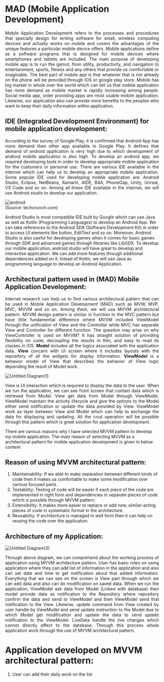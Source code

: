 # MAD (Mobile Application Development)
<p align="justify">Mobile Application Development refers to the processes and procedures that specially design for writing software for small, wireless computing devices and actually works on mobile and covers the advantages of the unique features a particular mobile device offers. Mobile applications define as a software programs that is designed for mobile devices where smartphones and tablets are included. The main purpose of developing mobile app is to run the gamut, from utility, productivity, and navigation to entertainment, sports, fitness and any others that provide us comfortable or imaginable. The best part of mobile app is that whatever that is not already on the phone will be provided through IOS or google play store. Mobile has big market in whole over the world which can tell us that mobile application has more demand as mobile market is rapidly increasing among people. Social media app, order providing apps are most usable mobile application. Likewise, our application also  can provide more benefits to the peoples who want to keep their daily information within application.</i></p> 

## IDE (Integrated Development Environment) for mobile application development:
<p align="justify">According to the survey of Google Play, it is confirmed that Android App has more demand than other app available in Google Play. It defines that demand of android application is very high due to which development of android mobile application is also high. To develop an android app, we required developing tools in order to develop appropriate mobile application for the customers or personal use. There are various IDE available in the internet which can help us to develop an appropriate mobile application. Some popular IDE used for developing mobile application are: Android Studio, Eclipse, NetBeans, Xamarin, AIDE, B4A, PhoneGap, Unity, Unreal, VS Code and so on. Among all these IDE available in the internet, we will use Android studio to develop our application.</p> 

![android](https://user-images.githubusercontent.com/54013992/68758047-2a3e9800-0635-11ea-96fe-391e001b95fa.png)
</br>(Source: techcrunch.com)
<p aligh="justify">Android Studio is most compatible IDE built by Google which can use Java as well as Kotlin (Programming Languages) to develop an Android App. We can take references to the Android SDK (Software Development Kit) in order to access UI elements like button, EditText and so on. Moreover, Android Studio is also useful for developing games when it comes for basic games through SDK and advanced games through libraries like LibGDX. To develop our mobile application, android studio will have great to develop and interactive application. We can add more features through additional dependencies added on it. Intead of Kotlin, we will use Java as programming language to develop an Android Application.</p>

## Architectural pattern used in (MAD) Mobile Application Development:
<p align="justify">Internet research can help us to find various architectural pattern that can be used in Mobile Application Development (MAD) such as MVW, MVP, MVC, MVVM and so on. Among them, we will use MVVM architectural pattern. MVVM design pattern is similar in function to the MVC  pattern but have little fundamental difference where MVVM included ViewModel through the unification of View and the Controller while MVC has separate View and Controller for different function. The question may arise on why ViewController is used on MVVM? It has straight solution of providing flexibility on code, decoupling the results in thin, and easy to read its classes in iOS. <strong>Model</strong> includes all the logics associated with the application data. <strong>View</strong> concern with UI screen where it includes layouts with the repository of all the widgets for display information. <strong>ViewModel</strong> is a behavior model of View that describes the behavior of View logic depending the result of Model work.</p>

![Untitled Diagram(1)](https://user-images.githubusercontent.com/54013992/68761455-2febac00-063c-11ea-8f8e-37971a944178.png)

<p align="justify">View is UI interaction which is required to display the data to the user. When we run the application, we can see front screen that contain data which is retrieved from Model. View get data from Model through ViewModel. ViewModel maintain the activity lifecycle and give the options to the Model either send notification or update the data provided by View. ViewModel work as layer between View and Model which can help to exchange the data for displaying and updating. All the crud operation will be possible through this pattern which is great solution for application development.</p>
<p>There are various reasons why I have selected MVVM pattern to develop my mobile application. The main reason of selecting MVVM as a architectural pattern for mobile application development is given in below content</p> 

## Reason of using MVVM architectural pattern:
<ol><li>Maintainability: If we able to make separation between different kinds of code then it makes us comfortable to make some     modification over various focused parts. </li> <li>Testability: Testing of code will be easier if each piece of the code are implemented in right form and dependencies in separate pieces of code which is possible through MVVM pattern.</li> <li>Extensibility: It makes more easier to replace or add new, similar-acting pieces of code in systematic format in the architecture.</li> <li>Reusability: If architecture is managed in well form then it can help on reusing the code over the application.</li></ol>

## Architecture of my Application:

![Untitled Diagram(3)](https://user-images.githubusercontent.com/54013992/68763674-1a2cb580-0641-11ea-96bf-b1238bb80efd.png)

<p align="justify">Through above diagram, we can comprehend about the working process of application using MVVM architecture pattern. User has basic roles on using application where they can add list of information in the application and also can set date and time to get notification about that added information. Everything that we can see on the screen is View part through which we can add data and also can do modification on saved data. When we run the application, ViewModel ask data from Model (Linked with database) then model provide data as notification to the Repository where repository confirm the data and send to ViewModel and then ViewModel send that notification to the View. Likewise, update command from View created by user handle by ViewModel and send update instruction to the Model due to which Model get modification and update the data to send update notification to the ViewModel. LiveData handle the live changes which cannot directly effect to the database. Through this process whole application work through the use of MVVM architectural pattern.</p>

# Application developed on MVVM architectural pattern:
<ol> <li>User can add their daily work on the list</>
</ol>
